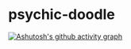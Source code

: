# psychic-doodle
[![Ashutosh's github activity graph](https://github-readme-activity-graph.cyclic.app/graph?username=harshlancer&theme=dracula)](https://github.com/ashutosh00710/github-readme-activity-graph)
